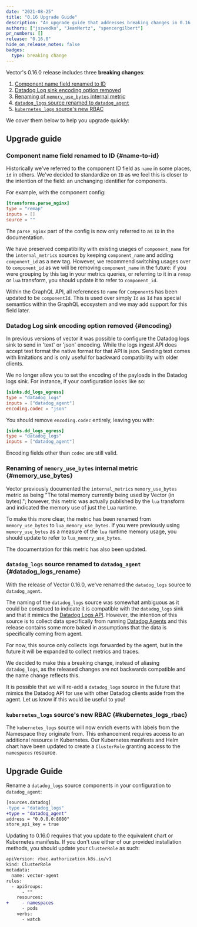 ```yaml
---
date: "2021-08-25"
title: "0.16 Upgrade Guide"
description: "An upgrade guide that addresses breaking changes in 0.16.0"
authors: ["jszwedko", "JeanMertz", "spencergilbert"]
pr_numbers: []
release: "0.16.0"
hide_on_release_notes: false
badges:
  type: breaking change
---
```


Vector's 0.16.0 release includes three **breaking changes**:

1. [Component name field renamed to ID](#name-to-id)
1. [Datadog Log sink encoding option removed](#encoding)
1. [Renaming of `memory_use_bytes` internal metric](#memory_use_bytes)
1. [`datadog_logs` source renamed to `datadog_agent`](#datadog_logs_rename)
1. [`kubernetes_logs` source's new RBAC](#kubernetes_logs_rbac)

We cover them below to help you upgrade quickly:

## Upgrade guide

### Component name field renamed to ID {#name-to-id}

Historically we've referred to the component ID field as `name` in some places, `id` in others. We've decided to
standardize on `ID` as we feel this is closer to the intention of the field: an unchanging identifier for
components.

For example, with the component config:

```toml
[transforms.parse_nginx]
type = "remap"
inputs = []
source = ""
```

The `parse_nginx` part of the config is now only referred to as `ID` in the documentation.

We have preserved compatibility with existing usages of `component_name` for the `internal_metrics` sources by keeping
`component_name` and adding `component_id` as a new tag. However, we recommend switching usages over to `component_id`
as we will be removing `component_name` in the future: if you were grouping by this tag in your metrics queries, or
referring to it in a `remap` or `lua` transform, you should update it to refer to `component_id`.

Within the GraphQL API, all references to `name` for `Component`s has been updated to be `componentId`. This is used
over simply `Id` as `Id` has special semantics within the GraphQL ecosystem and we may add support for this field later.

### Datadog Log sink encoding option removed {#encoding}

In previous versions of vector it was possible to configure the Datadog logs
sink to send in 'text' or 'json' encoding. While the logs ingest API does accept
text format the native format for that API is json. Sending text comes with
limitations and is only useful for backward compatibility with older clients.

We no longer allow you to set the encoding of the payloads in the Datadog logs
sink. For instance, if your configuration looks like so:

```toml
[sinks.dd_logs_egress]
type = "datadog_logs"
inputs = ["datadog_agent"]
encoding.codec = "json"
```

You should remove `encoding.codec` entirely, leaving you with:

```toml
[sinks.dd_logs_egress]
type = "datadog_logs"
inputs = ["datadog_agent"]
```

Encoding fields other than `codec` are still valid.

### Renaming of `memory_use_bytes` internal metric {#memory_use_bytes}

Vector previously documented the `internal_metrics` `memory_use_bytes` metric as
being "The total memory currently being used by Vector (in bytes)."; however,
this metric was actually published by the `lua` transform and indicated the
memory use of just the Lua runtime.

To make this more clear, the metric has been renamed from `memory_use_bytes` to
`lua_memory_use_bytes`. If you were previously using `memory_use_bytes` as
a measure of the `lua` runtime memory usage, you should update to refer to
`lua_memory_use_bytes`.

The documentation for this metric has also been updated.

### `datadog_logs` source renamed to `datadog_agent` {#datadog_logs_rename}

With the release of Vector 0.16.0, we've renamed the `datadog_logs` source to `datadog_agent`.

The naming of the `datadog_logs` source was somewhat ambiguous as it could be construed to indicate it is compatible
with the `datadog_logs` sink and that it mimics the [Datadog Logs API][datadog_logs_api]. However, the intention of this
source is to collect data specifically from running [Datadog Agents][datadog_agent] and this release contains some more
baked in assumptions that the data is specifically coming from agent.

For now, this source only collects logs forwarded by the agent, but in the future it will be expanded to collect metrics
and traces.

We decided to make this a breaking change, instead of aliasing `datadog_logs`, as the released changes are not backwards
compatible and the name change reflects this.

It is possible that we will re-add a `datadog_logs` source in the future that mimics the Datadog API for use with other
Datadog clients aside from the agent. Let us know if this would be useful to you!

### `kubernetes_logs` source's new RBAC {#kubernetes_logs_rbac}

The `kubernetes_logs` source will now enrich events with labels from the Namespace they originate from. This enhancement
requires access to an additional resource in Kubernetes. Our Kubernetes manifests and Helm chart have been updated to
create a `ClusterRole` granting access to the `namespaces` resource.

## Upgrade Guide

Rename a `datadog_logs` source components in your configuration to `datadog_agent`:

```diff
[sources.datadog]
-type = "datadog_logs"
+type = "datadog_agent"
address = "0.0.0.0:8080"
store_api_key = true
```

Updating to 0.16.0 requires that you update to the equivalent chart or Kubernetes manifests. If you don't use either of
our provided installation methods, you should update your `ClusterRole` as such:

```diff
apiVersion: rbac.authorization.k8s.io/v1
kind: ClusterRole
metadata:
  name: vector-agent
rules:
  - apiGroups:
      - ""
    resources:
+     - namespaces
      - pods
    verbs:
      - watch
```

[datadog_agent]: https://docs.datadoghq.com/agent/
[datadog_logs_api]: https://docs.datadoghq.com/api/latest/logs/#send-logs
